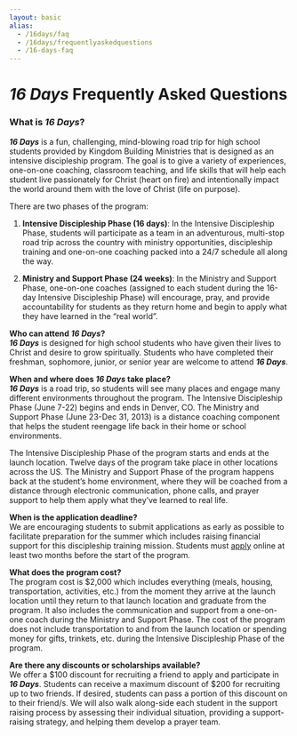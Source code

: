 ```yaml
---
layout: basic
alias: 
  - /16days/faq
  - /16days/frequentlyaskedquestions
  - /16-days-faq
---
```

# *16 Days* Frequently Asked Questions 

### What is ***16 Days***? 

***16 Days*** is a fun, challenging, mind-blowing road trip for high school students provided by Kingdom Building Ministries that is designed as an intensive discipleship program. The goal is to give a variety of experiences, one-on-one coaching, classroom teaching, and life skills that will help each student live passionately for Christ (heart on fire) and intentionally impact the world around them with the love of Christ (life on purpose). 
 
There are two phases of the program:  

1. **Intensive Discipleship Phase (16 days)**: In the Intensive Discipleship Phase, students will participate as a team in an adventurous, multi-stop road trip across the country with ministry opportunities, discipleship training and one-on-one coaching packed into a 24/7 schedule all along the way.  

2. **Ministry and Support Phase (24 weeks)**: In the Ministry and Support Phase, one-on-one coaches (assigned to each student during the 16-day Intensive Discipleship Phase) will encourage, pray, and provide accountability for students as they return home and begin to apply what they have learned in the “real world”.  
  
**Who can attend *16 Days*?**  
***16 Days*** is designed for high school students who have given their lives to Christ and desire to grow spiritually. Students who have completed their freshman, sophomore, junior, or senior year are welcome to attend ***16 Days***. 
 
**When and where does *16 Days* take place?**  
***16 Days*** is a road trip, so students will see many places and engage many different environments throughout the program. The Intensive Discipleship Phase (June 7-22) begins and ends in Denver, CO. The Ministry and Support Phase (June 23-Dec 31, 2013) is a distance coaching component that helps the student reengage life back in their home or school environments.  

The Intensive Discipleship Phase of the program starts and ends at the launch location. Twelve days of the program take place in other locations across the US. The Ministry and Support Phase of the program happens back at the student’s home environment, where they will be coached from a distance through electronic communication, phone calls, and prayer support to help them apply what they’ve learned to real life.
 
**When is the application deadline?**  
We are encouraging students to submit applications as early as possible to facilitate preparation for the summer which includes raising financial support for this discipleship training mission. Students must [apply](/16days/apply) online at least two months before the start of the program.
 
**What does the program cost?**  
The program cost is $2,000 which includes everything (meals, housing, transportation, activities, etc.) from the moment they arrive at the launch location until they return to that launch location and graduate from the program. It also includes the communication and support from a one-on-one coach during the Ministry and Support Phase. The cost of the program does not include transportation to and from the launch location or spending money for gifts, trinkets, etc. during the Intensive Discipleship Phase of the program. 
 
**Are there any discounts or scholarships available?**  
We offer a $100 discount for recruiting a friend to apply and participate in ***16 Days***. Students can receive a maximum discount of $200 for recruiting up to two friends. If desired, students can pass a portion of this discount on to their friend/s. We will also walk along-side each student in the support raising process by assessing their individual situation, providing a support-raising strategy, and helping them develop a prayer team.